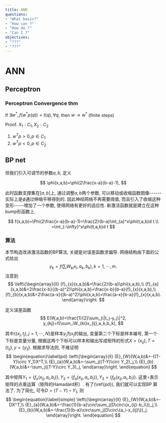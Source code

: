 ```yaml
---
title: ANN
questions:
- "What basic?"
- "How can ?"
- "How do ?"
- "Can I ?"
objectives:
- "???"
- "???"
---
```


# ANN

## Perceptron



### Perceptron Convergence thm

If $\exists w^*, f(w^*p(q)) = t(q), \forall q$, then $w\to w^*$ (finite steps)

Proof. $X_1:C_1,X_2:C_2$

1. $w^Tp>0, p\in C_1$
2. $w^Tp<0, p\in C_2$ 




## BP net

但我们引入可调节的参数$a,b$, 定义

$$
\phi(x,a,b)=\phi(2\frac{x-a}{b-a}-1),
$$

此时函数支撑集在$[a,b]$上, 通过调整$a,b$两个参数, 可以移动或收缩函数图像------实际上是$\phi$通过伸缩平移得到的. 因此神经网络不再需要阈值, 而且引入了收缩这种变形-----增加了一个参数, 使得网络有更好的适应性. 新激活函数就是建立在这种bump形函数上.

$$
f(x,a,b)=\Phi(2\frac{x-a}{b-a}-1)=\frac{2}{b-a}\int_{a}^x\phi(t,a,b)d t.\\
=\int_{-\infty}^x\phi(t,a,b)d t
$$

### 算法

本节构造改进激活函数的BP算法, 关键是对误差函数求偏导. 网络结构由下面的公式给出
$$
y_k=f(\sum_iW_{ki}x_{i}, a_k,b_k),k=1,\cdots,m.
$$
注意到
$$
\left\{\begin{array}{ll}
{f}_{x}(x,a,b)&=\frac{2}{b-a}\phi(x,a,b),\\
{f}_{a}(x,a,b)&=2\frac{x-b}{(b-a)^2}\phi(x,a,b)=\frac{x-b}{b-a}{f}_{x}(x,a,b),\\
{f}_{b}(x,a,b)&=2\frac{a-x}{(b-a)^2}\phi(x,a,b)=\frac{a-x}{b-a}{f}_{x}(x,a,b).
\end{array}\right.
$$

定义误差函数
$$
E(W,a,b)=\frac{1}{2}\sum_j\|t_j-y_j\|^2, y_{kj}=f(\sum_iW_{ki}x_{ij},a_k,b_k),
$$

其中$\{(x_j,t_j),j=1,\cdots,N\}$是样本$y_j$为$x_j$的输出, 变量第二个下标是样本编号, 第一个下标是变量分量, 根据这两个下标可以样本和输出写成矩阵的形式$X=\{x_{ij}\},T=\{t_{ij}\},y=\{y_{ij}\}$. 根据求导法则, 不难证明
$$
\begin{equation}\label{pd}
\left\{\begin{array}{ll}
{E}_{W}(W,a,b)&=-((T-Y)\circ Y_1)X^T,\\
{E}_{a}(W,a,b)&=-\sum_j((T-Y)\circ Y_2)_j,\\
{E}_{b}(W,a,b)&=-\sum_j((T-Y)\circ Y_3)_j,
\end{array}\right.
\end{equation}
$$

其中矩阵$Y_1=\{{f}_{x}(x_{ij},a_i,b_i)\},Y_2=\{{f}_{a}(x_{ij},a_i,b_i)\},Y_3=\{{f}_{b}(x_{ij},a_i,b_i)\}$. 这里$\circ$表示矩阵的点乘运算（矩阵的Hamadard积）. 有了(\ref{pd}), 我们就可以实现BP 算法了. 为了简化, 可令$D=(T-Y)\circ Y_1$, 则
$$
\begin{equation}\label{simple}
\left\{\begin{array}{ll}
{E}_{W}(W,a,b)&=-DX^T,\\
{E}_{a}(W,a,b)&=-\frac{1}{b-a}\circ\sum_j(D\circ\{x_{ij}-b_i\})_j,\\
{E}_{b}(W,a,b)&=-\frac{1}{b-a}\circ\sum_j(D\circ\{a_i-x_{ij}\})_j.
\end{array}\right.
\end{equation}
$$
